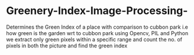 # Greenery-Index-Image-Processing-
Determines the Green Index of a place with comparison to cubbon park i.e how green is the garden wrt to cubbon park using Opencv, PIL and Python we extract only green pixels within a specific range and count the no. of pixels in both the picture and find the green index
